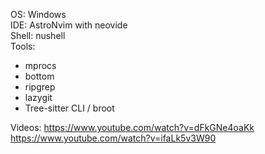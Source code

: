OS: Windows <br>
IDE: AstroNvim with neovide <br>
Shell: nushell <br>
Tools:
- mprocs
- bottom
- ripgrep
- lazygit
- Tree-sitter CLI / broot

Videos:
https://www.youtube.com/watch?v=dFkGNe4oaKk <br>
https://www.youtube.com/watch?v=ifaLk5v3W90
